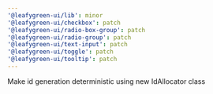 ```yaml
---
'@leafygreen-ui/lib': minor
'@leafygreen-ui/checkbox': patch
'@leafygreen-ui/radio-box-group': patch
'@leafygreen-ui/radio-group': patch
'@leafygreen-ui/text-input': patch
'@leafygreen-ui/toggle': patch
'@leafygreen-ui/tooltip': patch
---
```


Make id generation deterministic using new IdAllocator class
